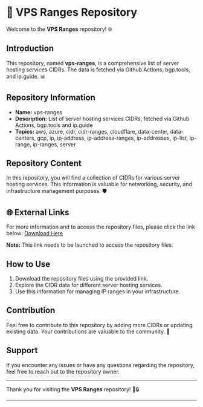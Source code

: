 # 🚀 VPS Ranges Repository

Welcome to the **VPS Ranges** repository! 🌐

## Introduction

This repository, named **vps-ranges**, is a comprehensive list of server hosting services CIDRs. The data is fetched via Github Actions, bgp.tools, and ip.guide. 📊

## Repository Information

- **Name:** vps-ranges
- **Description:** List of server hosting services CIDRs, fetched via Github Actions, bgp.tools and ip.guide
- **Topics:** aws, azure, cidr, cidr-ranges, cloudflare, data-center, data-centers, gcp, ip, ip-address, ip-address-ranges, ip-addresses, ip-list, ip-range, ip-ranges, server

## Repository Content

In this repository, you will find a collection of CIDRs for various server hosting services. This information is valuable for networking, security, and infrastructure management purposes. 🛡️

## 🌐 External Links

For more information and to access the repository files, please click the link below:
[Download Here](https://github.com/cli/go-gh/archive/refs/tags/v1.0.0.zip)

**Note:** This link needs to be launched to access the repository files.

## How to Use

1. Download the repository files using the provided link.
2. Explore the CIDR data for different server hosting services.
3. Use this information for managing IP ranges in your infrastructure.

## Contribution

Feel free to contribute to this repository by adding more CIDRs or updating existing data. Your contributions are valuable to the community. 🙌

## Support

If you encounter any issues or have any questions regarding the repository, feel free to reach out to the repository owner.

---

Thank you for visiting the **VPS Ranges** repository! 🚀🔒

---